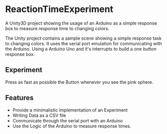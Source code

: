 # ReactionTimeExperiment
A Unity3D project showing the usage of an Arduino as a simple response box to measure response time to changing colors.

The Unity project contains a sample scene showing a simple response task to changing colors.
It uses the serial port emulation for communicating with the Arduino.
Using a Arduino Uno and it's interrupts to build a one button response box. 

## Experiment

Press as fast as possible the Button whenever you see the pink sphere.

## Features

* Provide a minimalistic implementation of an Experiment
* Writing Data as a CSV file
* Communicate through the serial port with an Arduino
* Use the Logic of the Arduino to measure response times.